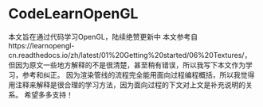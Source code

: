 # CodeLearnOpenGL
本文旨在通过代码学习OpenGL，陆续绝赞更新中
本文参考自https://learnopengl-cn.readthedocs.io/zh/latest/01%20Getting%20started/06%20Textures/， 但因为原文一些地方解释的不是很清楚，甚至稍有错误，所以我写下本文作为学习，参考和纠正。
因为渲染管线的流程完全能用面向过程编程概括，所以我觉得用注释来解释是很合理的学习方法，因为面向过程的下文对上文是补充说明的关系。
希望多多支持！
